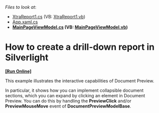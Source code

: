 <!-- default file list -->
*Files to look at*:

* [XtraReport1.cs](./CS/PreviewClickSample.Web/XtraReport1.cs) (VB: [XtraReport1.vb](./VB/PreviewClickSample.Web/XtraReport1.vb))
* [App.xaml.cs](./CS/PreviewClickSample/App.xaml.cs)
* **[MainPageViewModel.cs](./CS/PreviewClickSample/MainPageViewModel.cs) (VB: [MainPageViewModel.vb](./VB/PreviewClickSample/MainPageViewModel.vb))**
<!-- default file list end -->
# How to create a drill-down report in Silverlight
<!-- run online -->
**[[Run Online]](https://codecentral.devexpress.com/e3111)**
<!-- run online end -->


<p>This example illustrates the interactive capabilities of Document Preview.</p><p>In particular, it shows how you can implement collapsible document sections, which you can expand by clicking an element in Document Preview. You can do this by handling the <strong>PreviewClick</strong> and/or <strong>PreviewMouseMove</strong> event of <strong>DocumentPreviewModelBase</strong>.</p>

<br/>


